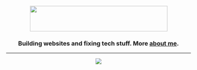 <p align="center"><img align="center" width="375" height="70" src="https://imgur.com/N5Y1jNi.png"/></p>

<h3 align="center">
Building websites and fixing tech stuff. More
    <a href="https://mkeithx.github.io/me"> about me</a>.
</h3>

<hr>

<p align="center">
  <a href="https://github.com/mkeithX">
    <img src="https://skillicons.dev/icons?i=django,python,js,ts,react,postgres,&theme=dark" />
  </a>
</p>
